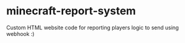 # minecraft-report-system
Custom HTML website code for reporting players logic to send using webhook :)
